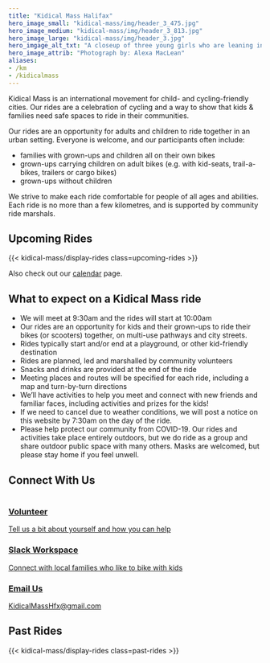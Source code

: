 ```yaml
---
title: "Kidical Mass Halifax"
hero_image_small: "kidical-mass/img/header_3_475.jpg"
hero_image_medium: "kidical-mass/img/header_3_813.jpg"
hero_image_large: "kidical-mass/img/header_3.jpg"
hero_imgage_alt_txt: "A closeup of three young girls who are leaning in close together and have their arms over each others’ shoulders. The girl on the left has light brown skin, brown curly hair, and is wearing a pink bike helmet and a tshirt with flowers on it. The girl in the middle has white skin, blond hair, and is wearing a yellow bike helmet with a unicorn face and horn on it. Her smile shows that she is missing a few of her front teeth. She is wearing a bright orange tshirt. The girl on the right has white skin, light brown hair and is wearing a light pink bike helmet that has an animal face and cat ears on it. She is wearing a light purple tshirt with some text on it."
hero_image_attrib: "Photograph by: Alexa MacLean"
aliases:
- /km
- /kidicalmass
---
```


Kidical Mass is an international movement for child- and cycling-friendly cities. Our rides are a celebration of cycling and a way to show that kids & families need safe spaces to ride in their communities.

Our rides are an opportunity for adults and children to ride together in an urban setting. Everyone is welcome, and our participants often include:
* families with grown-ups and children all on their own bikes
* grown-ups carrying children on adult bikes (e.g. with kid-seats, trail-a-bikes, trailers or cargo bikes)
* grown-ups without children

We strive to make each ride comfortable for people of all ages and abilities. Each ride is no more than a few kilometres, and is supported by community ride marshals.

## Upcoming Rides
{{< kidical-mass/display-rides class=upcoming-rides >}}

Also check out our [calendar](calendar) page.

## What to expect on a Kidical Mass ride
* We will meet at 9:30am and the rides will start at 10:00am
* Our rides are an opportunity for kids and their grown-ups to ride their bikes (or scooters) together, on multi-use pathways and city streets.
* Rides typically start and/or end at a playground, or other kid-friendly destination
* Rides are planned, led and marshalled by community volunteers
* Snacks and drinks are provided at the end of the ride
* Meeting places and routes will be specified for each ride, including a map and turn-by-turn directions
* We’ll have activities to help you meet and connect with new friends and familiar faces, including activities and prizes for the kids!
* If we need to cancel due to weather conditions, we will post a notice on this website by 7:30am on the day of the ride.
* Please help protect our community from COVID-19. Our rides and activities take place entirely outdoors, but we do ride as a group and share outdoor public space with many others. Masks are welcomed, but please stay home if you feel unwell.

## Connect With Us

<div style="display:flex;flex-wrap:wrap;">
   <a href="https://docs.google.com/forms/d/e/1FAIpQLSe6DeI826QIya2huS-ISvH8IPqcGRdgmCvn_B8dy_RP77LFdg/viewform">
  <div class="card"><h3>Volunteer</h3> Tell us a bit about yourself and how you can help
</div>
  <a/>
  <a href="https://join.slack.com/t/kidicalmasshalifax/shared_invite/zt-243v6upd2-bFX5qcBYh1qiTRiV6HasjQ">
  <div class="card"><h3>Slack Workspace</h3> Connect with local families who like to bike with kids</div>
  <a/>
  <a href="mailto:KidicalMassHfx@gmail.com">
  <div class="card"><h3>Email Us</h3> KidicalMassHfx@gmail.com</div>
  <a/>
</div>


## Past Rides
{{< kidical-mass/display-rides class=past-rides >}}
